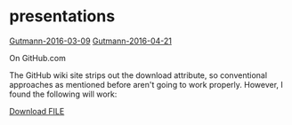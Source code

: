 # presentations

[Gutmann-2016-03-09](Gutmann-2016-03-09.pdf)
[Gutmann-2016-04-21](Gutmann-2016-04-21.pdf)


On GitHub.com

The GitHub wiki site strips out the download attribute, so conventional approaches as mentioned before aren't going to work properly. However, I found the following will work:

<a id="raw-url" href="https://raw.githubusercontent.com/michaelgutmann/blob/main/Gutmann-2016-03-09.pdf">Download FILE</a>
